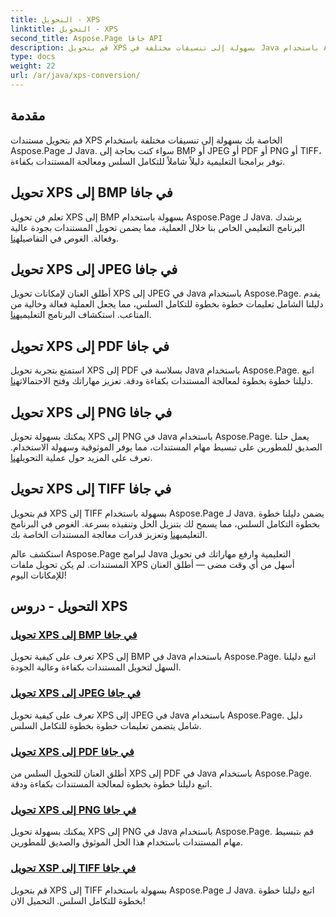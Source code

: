 ```yaml
---
title: التحويل - XPS
linktitle: التحويل - XPS
second_title: Aspose.Page جافا API
description: قم بتحويل XPS بسهولة إلى تنسيقات مختلفة في Java باستخدام Aspose.Page. قم بتحسين معالجة المستندات من خلال أدلتنا خطوة بخطوة للحصول على تحويل دقيق وفعال.
type: docs
weight: 22
url: /ar/java/xps-conversion/
---
```


## مقدمة

قم بتحويل مستندات XPS الخاصة بك بسهولة إلى تنسيقات مختلفة باستخدام Aspose.Page لـ Java. سواء كنت بحاجة إلى BMP أو JPEG أو PDF أو PNG أو TIFF، توفر برامجنا التعليمية دليلاً شاملاً للتكامل السلس ومعالجة المستندات بكفاءة.

## تحويل XPS إلى BMP في جافا

 تعلم فن تحويل XPS إلى BMP بسهولة باستخدام Aspose.Page لـ Java. يرشدك البرنامج التعليمي الخاص بنا خلال العملية، مما يضمن تحويل المستندات بجودة عالية وفعالة. الغوص في التفاصيل[هنا](./to-bmp/).

## تحويل XPS إلى JPEG في جافا

أطلق العنان لإمكانات تحويل XPS إلى JPEG في Java باستخدام Aspose.Page. يقدم دليلنا الشامل تعليمات خطوة بخطوة للتكامل السلس، مما يجعل العملية فعالة وخالية من المتاعب. استكشاف البرنامج التعليمي[هنا](./to-jpeg/).

## تحويل XPS إلى PDF في جافا

 استمتع بتجربة تحويل XPS إلى PDF بسلاسة في Java باستخدام Aspose.Page. اتبع دليلنا خطوة بخطوة لمعالجة المستندات بكفاءة ودقة. تعزيز مهاراتك وفتح الاحتمالات[هنا](./to-pdf/).

## تحويل XPS إلى PNG في جافا

 يمكنك بسهولة تحويل XPS إلى PNG في Java باستخدام Aspose.Page. يعمل حلنا الصديق للمطورين على تبسيط مهام المستندات، مما يوفر الموثوقية وسهولة الاستخدام. تعرف على المزيد حول عملية التحويل[هنا](./to-png/).

## تحويل XPS إلى TIFF في جافا

 قم بتحويل XPS إلى TIFF بسهولة باستخدام Aspose.Page لـ Java. يضمن دليلنا خطوة بخطوة التكامل السلس، مما يسمح لك بتنزيل الحل وتنفيذه بسرعة. الغوص في البرنامج التعليمي[هنا](./to-tiff/) وتعزيز قدرات معالجة المستندات الخاصة بك.

استكشف عالم Aspose.Page لبرامج Java التعليمية وارفع مهاراتك في تحويل المستندات. لم يكن تحويل ملفات XPS أسهل من أي وقت مضى — أطلق العنان للإمكانات اليوم!
## التحويل - دروس XPS
### [تحويل XPS إلى BMP في جافا](./to-bmp/)
تعرف على كيفية تحويل XPS إلى BMP في Java باستخدام Aspose.Page. اتبع دليلنا السهل لتحويل المستندات بكفاءة وعالية الجودة.
### [تحويل XPS إلى JPEG في جافا](./to-jpeg/)
تعرف على كيفية تحويل XPS إلى JPEG في Java باستخدام Aspose.Page. دليل شامل يتضمن تعليمات خطوة بخطوة للتكامل السلس.
### [تحويل XPS إلى PDF في جافا](./to-pdf/)
أطلق العنان للتحويل السلس من XPS إلى PDF في Java باستخدام Aspose.Page. اتبع دليلنا خطوة بخطوة لمعالجة المستندات بكفاءة ودقة.
### [تحويل XPS إلى PNG في جافا](./to-png/)
يمكنك بسهولة تحويل XPS إلى PNG في Java باستخدام Aspose.Page. قم بتبسيط مهام المستندات باستخدام هذا الحل الموثوق والصديق للمطورين.
### [تحويل XSP إلى TIFF في جافا](./to-tiff/)
قم بتحويل XPS إلى TIFF بسهولة باستخدام Aspose.Page لـ Java. اتبع دليلنا خطوة بخطوة للتكامل السلس. التحميل الان!